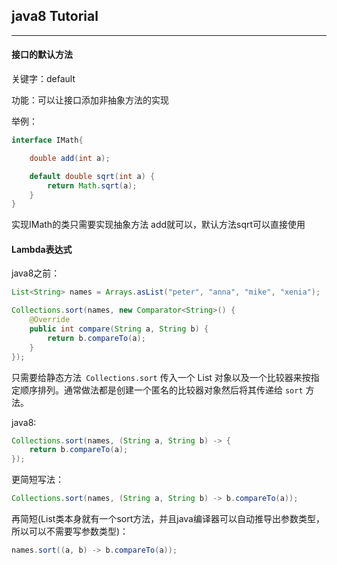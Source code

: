 ## java8 Tutorial

---

#### 接口的默认方法

关键字：default

功能：可以让接口添加非抽象方法的实现

举例：

``` java
interface IMath{

    double add(int a);

    default double sqrt(int a) {
        return Math.sqrt(a);
    }
}
```

实现IMath的类只需要实现抽象方法 add就可以，默认方法sqrt可以直接使用



#### Lambda表达式

java8之前：

```java
List<String> names = Arrays.asList("peter", "anna", "mike", "xenia");

Collections.sort(names, new Comparator<String>() {
    @Override
    public int compare(String a, String b) {
        return b.compareTo(a);
    }
});
```

只需要给静态方法` Collections.sort` 传入一个 List 对象以及一个比较器来按指定顺序排列。通常做法都是创建一个匿名的比较器对象然后将其传递给 `sort` 方法。

java8:

```java
Collections.sort(names, (String a, String b) -> {
    return b.compareTo(a);
});
```

更简短写法：

```java
Collections.sort(names, (String a, String b) -> b.compareTo(a));
```

再简短(List类本身就有一个sort方法，并且java编译器可以自动推导出参数类型，所以可以不需要写参数类型)：

```java
names.sort((a, b) -> b.compareTo(a));
```

